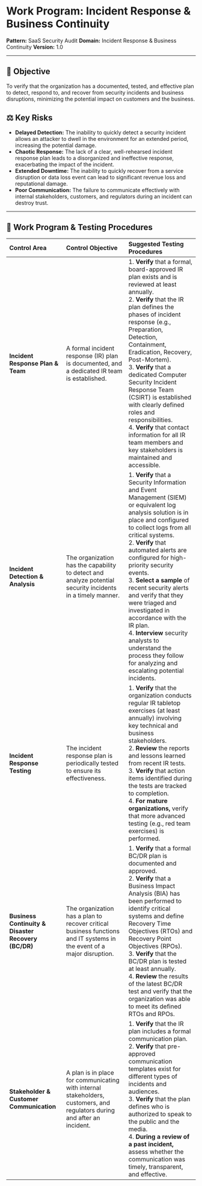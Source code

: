 # Work Program: Incident Response & Business Continuity

**Pattern:** SaaS Security Audit
**Domain:** Incident Response & Business Continuity
**Version:** 1.0

---

## 🎯 Objective

To verify that the organization has a documented, tested, and effective plan to detect, respond to, and recover from security incidents and business disruptions, minimizing the potential impact on customers and the business.

## ⚖️ Key Risks

*   **Delayed Detection:** The inability to quickly detect a security incident allows an attacker to dwell in the environment for an extended period, increasing the potential damage.
*   **Chaotic Response:** The lack of a clear, well-rehearsed incident response plan leads to a disorganized and ineffective response, exacerbating the impact of the incident.
*   **Extended Downtime:** The inability to quickly recover from a service disruption or data loss event can lead to significant revenue loss and reputational damage.
*   **Poor Communication:** The failure to communicate effectively with internal stakeholders, customers, and regulators during an incident can destroy trust.

--- 

## 🔬 Work Program & Testing Procedures

| Control Area | Control Objective | Suggested Testing Procedures |
| :--- | :--- | :--- |
| **Incident Response Plan & Team** | A formal incident response (IR) plan is documented, and a dedicated IR team is established. | 1. **Verify** that a formal, board-approved IR plan exists and is reviewed at least annually.<br>2. **Verify** that the IR plan defines the phases of incident response (e.g., Preparation, Detection, Containment, Eradication, Recovery, Post-Mortem).<br>3. **Verify** that a dedicated Computer Security Incident Response Team (CSIRT) is established with clearly defined roles and responsibilities.<br>4. **Verify** that contact information for all IR team members and key stakeholders is maintained and accessible. |
| **Incident Detection & Analysis** | The organization has the capability to detect and analyze potential security incidents in a timely manner. | 1. **Verify** that a Security Information and Event Management (SIEM) or equivalent log analysis solution is in place and configured to collect logs from all critical systems.<br>2. **Verify** that automated alerts are configured for high-priority security events.<br>3. **Select a sample** of recent security alerts and verify that they were triaged and investigated in accordance with the IR plan.<br>4. **Interview** security analysts to understand the process they follow for analyzing and escalating potential incidents. |
| **Incident Response Testing** | The incident response plan is periodically tested to ensure its effectiveness. | 1. **Verify** that the organization conducts regular IR tabletop exercises (at least annually) involving key technical and business stakeholders.<br>2. **Review** the reports and lessons learned from recent IR tests.<br>3. **Verify** that action items identified during the tests are tracked to completion.<br>4. **For mature organizations,** verify that more advanced testing (e.g., red team exercises) is performed. |
| **Business Continuity & Disaster Recovery (BC/DR)** | The organization has a plan to recover critical business functions and IT systems in the event of a major disruption. | 1. **Verify** that a formal BC/DR plan is documented and approved.<br>2. **Verify** that a Business Impact Analysis (BIA) has been performed to identify critical systems and define Recovery Time Objectives (RTOs) and Recovery Point Objectives (RPOs).<br>3. **Verify** that the BC/DR plan is tested at least annually.<br>4. **Review** the results of the latest BC/DR test and verify that the organization was able to meet its defined RTOs and RPOs. |
| **Stakeholder & Customer Communication** | A plan is in place for communicating with internal stakeholders, customers, and regulators during and after an incident. | 1. **Verify** that the IR plan includes a formal communication plan.<br>2. **Verify** that pre-approved communication templates exist for different types of incidents and audiences.<br>3. **Verify** that the plan defines who is authorized to speak to the public and the media.<br>4. **During a review of a past incident,** assess whether the communication was timely, transparent, and effective. |

